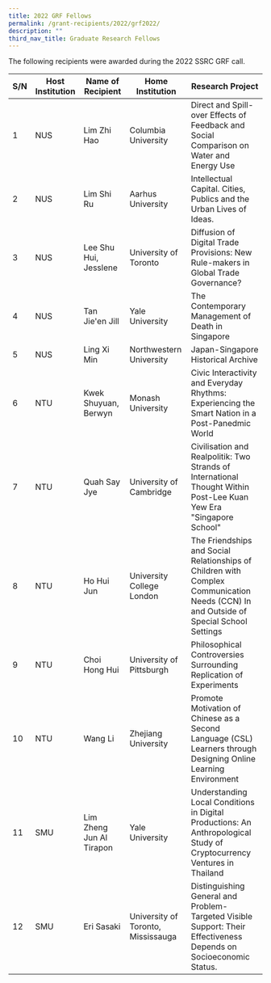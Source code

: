 ```yaml
---
title: 2022 GRF Fellows
permalink: /grant-recipients/2022/grf2022/
description: ""
third_nav_title: Graduate Research Fellows
---
```

The following recipients were awarded during the 2022 SSRC GRF call.

| S/N | Host Institution | Name of Recipient | Home Institution | Research Project  |
| -------- | -------- | -------- |-------- |-------- |
| 1    | NUS   |  Lim Zhi Hao    | Columbia University | Direct and Spill-over Effects of Feedback and Social Comparison on Water and Energy Use 
|2|NUS | Lim Shi Ru | Aarhus University | Intellectual Capital. Cities, Publics and the Urban Lives of Ideas. | 
|3| NUS | Lee Shu Hui, Jesslene | University of Toronto | Diffusion of Digital Trade Provisions: New Rule-makers in Global Trade Governance? | 
|4| NUS | Tan Jie'en Jill| Yale University | The Contemporary Management of Death in Singapore | 
|5| NUS | Ling Xi Min | Northwestern University | Japan-Singapore Historical Archive
|6| NTU | Kwek Shuyuan, Berwyn| Monash University | Civic Interactivity and Everyday Rhythms: Experiencing the Smart Nation in a Post-Panedmic World| 
|7| NTU | Quah Say Jye | University of Cambridge | Civilisation and Realpolitik: Two Strands of International Thought Within Post-Lee Kuan Yew Era "Singapore School" | 
|8| NTU | Ho Hui Jun | University College London | The Friendships and Social Relationships of Children with Complex Communication Needs (CCN) In and Outside of Special School Settings| 
|9|NTU | Choi Hong Hui | University of Pittsburgh | Philosophical Controversies Surrounding Replication of Experiments | 
|10| NTU | Wang Li | Zhejiang University | Promote Motivation of Chinese as a Second Language (CSL) Learners through Designing Online Learning Environment | 
|11| SMU | Lim Zheng Jun Al Tirapon | Yale University | Understanding Local Conditions in Digital Productions: An Anthropological Study of Cryptocurrency Ventures in Thailand | 
|12| SMU | Eri Sasaki | University of Toronto, Mississauga | Distinguishing General and Problem-Targeted Visible Support: Their Effectiveness Depends on Socioeconomic Status.
